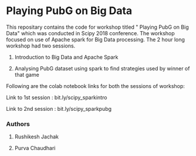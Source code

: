 # Playing PubG on Big Data 

This repositary contains the code for workshop titled " Playing PubG on Big Data" which was conducted in Scipy 2018 conference. The workshop focused on use of Apache spark for Big Data processing. The 2 hour long workshop had two sessions.

1. Introduction to Big Data and Apache Spark

2. Analysing PubG dataset using spark to find strategies used by winner of that game

Following are the colab notebook links for both the sessions of workshop: 

Link to 1st session : bit.ly/scipy_sparkintro

Link to 2nd session : bit.ly/scipy_sparkpubg

### Authors
1. Rushikesh Jachak

2. Purva Chaudhari
